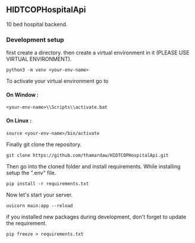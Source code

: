 ## HIDTCOPHospitalApi

10 bed hospital backend.

### Development setup

first create a directory. then create a virtual environment in it (PLEASE USE VIRTUAL ENVIRONMENT).

```shell
python3 -m venv <your-env-name>
```

To activate your virtual environment go to

#### On Window :

```shell
<your-env-name>\\Scripts\\activate.bat
```

#### On Linux :

```shell
source <your-env-name>/bin/activate
```

Finally git clone the repository.

```shell
git clone https://github.com/thamardaw/HIDTCOPHospitalApi.git
```

Then go into the cloned folder and install requirements. While installing setup the ".env" file.

```shell
pip install -r requirements.txt
```

Now let's start your server.

```shell
uvicorn main:app --reload
```

if you installed new packages during development, don't forget to update the requirement.

```shell
pip freeze > requirements.txt
```
